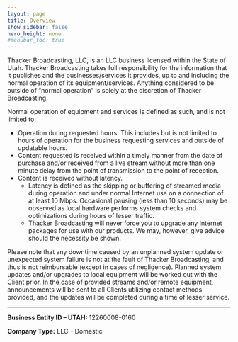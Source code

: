 ```yaml
---
layout: page
title: Overview
show_sidebar: false
hero_height: none
#menubar_toc: true
---
```


Thacker Broadcasting, LLC, is an LLC business licensed within the State of Utah. Thacker Broadcasting takes full responsibility for the information that it publishes and the businesses/services it provides, up to and including the normal operation of its equipment/services. Anything considered to be outside of “normal operation” is solely at the discretion of Thacker Broadcasting.

Normal operation of equipment and services is defined as such, and is not limited to:

- Operation during requested hours. This includes but is not limited to hours of operation for the business requesting services and outside of updatable hours.
- Content requested is received within a timely manner from the date of purchase and/or received from a live stream without more than one minute delay from the point of transmission to the point of reception.
- Content is received without latency.
    - Latency is defined as the skipping or buffering of streamed media during operation and under normal Internet use on a connection of at least 10 Mbps. Occasional pausing (less than 10 seconds) may be observed as local hardware performs system checks and optimizations during hours of lesser traffic.
    - Thacker Broadcasting will never force you to upgrade any Internet packages for use with our products. We may, however, give advice should the necessity be shown.

Please note that any downtime caused by an unplanned system update or unexpected system failure is not at the fault of Thacker Broadcasting, and thus is not reimbursable (except in cases of negligence). Planned system updates and/or upgrades to local equipment will be worked out with the Client prior. In the case of provided streams and/or remote equipment, announcements will be sent to all Clients utilizing contact methods provided, and the updates will be completed during a time of lesser service.

---

**Business Entity ID – UTAH:** 12260008-0160

**Company Type:** LLC – Domestic